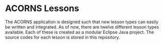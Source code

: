 # ACORNS Lessons

The ACORNS application is designed such that new lesson types can easily be written and integrated. As of now, there are twelve different lesson types available. Each of these is created as a modular Eclipse Java project. The source codes for each lesson is stored in this repository.
